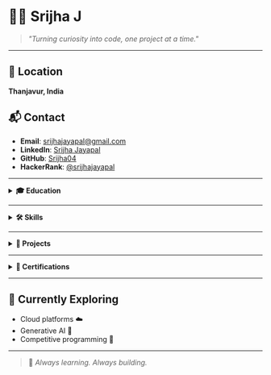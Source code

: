 # 👩‍💻 Srijha J

> *"Turning curiosity into code, one project at a time."*

---

## 📍 Location  
**Thanjavur, India**

## 📬 Contact  
- **Email**: [srijhajayapal@gmail.com](mailto:srijhajayapal@gmail.com)  
- **LinkedIn**: [Srijha Jayapal](http://www.linkedin.com/in/srijha-jayapal-312aa0257)  
- **GitHub**: [Srijha04](https://github.com/Srijha04)  
- **HackerRank**: [@srijhajayapal](https://www.hackerrank.com/profile/srijhajayapal)

---

<details>
  <summary><strong>🎓 Education</strong></summary>

- 🏫 **B.Tech - Information Technology**  
  K. Ramakrishnan College of Engineering (2022–2026)  
  CGPA: 7.3  

- 🏫 **HSC**  
  Mount Carmel Matric Hr. Sec. School, 2022  
  Score: 81%  

- 🏫 **SSLC**  
  Mount Carmel Matric Hr. Sec. School, 2020  
  Score: 93%

</details>

---

<details>
  <summary><strong>🛠️ Skills</strong></summary>

- **Languages**: C, Python, Java, HTML  
- **Tools**: GitHub  
- **Soft Skills**: Time Management, Adaptability, Critical Thinking  
- **Languages Spoken**: Tamil, English

</details>

---

<details>
  <summary><strong>🚀 Projects</strong></summary>

- **🚌 Bus Pass Management System**  
  A PHP + JS web app for online pass application, booking, and admin management.

</details>

---

<details>
  <summary><strong>📜 Certifications</strong></summary>

- Microsoft Azure Fundamentals  
- Java Programming (Udemy)  
- Cloud Computing (NPTEL)  
- Generative AI (Microsoft + LinkedIn)  
- Competitive Programming Workshop (NIT Trichy)

</details>

---

## 🌱 Currently Exploring
- Cloud platforms ☁️  
- Generative AI 🤖  
- Competitive programming 🧠  

---

> 📌 *Always learning. Always building.*
